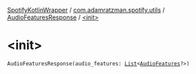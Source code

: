 [SpotifyKotlinWrapper](../../index.md) / [com.adamratzman.spotify.utils](../index.md) / [AudioFeaturesResponse](index.md) / [&lt;init&gt;](./-init-.md)

# &lt;init&gt;

`AudioFeaturesResponse(audio_features: `[`List`](https://kotlinlang.org/api/latest/jvm/stdlib/kotlin.collections/-list/index.html)`<`[`AudioFeatures`](../-audio-features/index.md)`?>)`